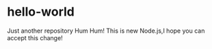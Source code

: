 # hello-world
Just another repository
Hum Hum! This is new Node.js,I hope you can accept this change!
